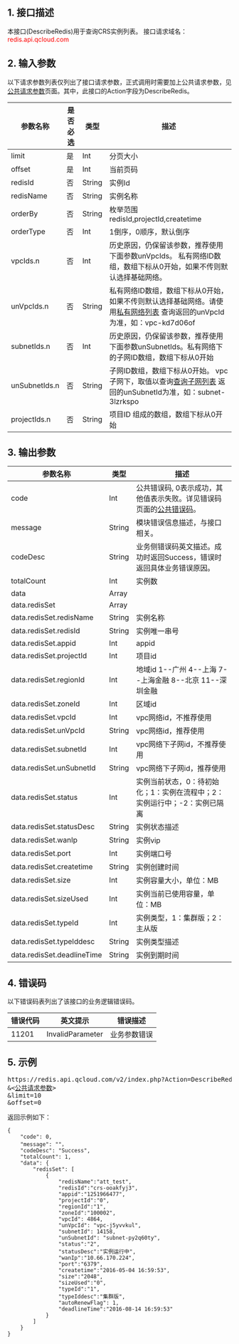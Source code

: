 ## 1. 接口描述
 
本接口(DescribeRedis)用于查询CRS实例列表。
接口请求域名：<font style='color:red'>redis.api.qcloud.com </font>

## 2. 输入参数
以下请求参数列表仅列出了接口请求参数，正式调用时需要加上公共请求参数，见<a href='/doc/api/372/4153' title='公共请求参数'>公共请求参数</a>页面。其中，此接口的Action字段为DescribeRedis。

| 参数名称 | 是否必选  | 类型 | 描述 |
|---------|---------|---------|---------|
| limit | 是 | Int | 分页大小|
| offset | 是 | Int | 当前页码|
| redisId | 否 | String | 实例Id|
| redisName | 否 | String | 实例名称|
| orderBy | 否 | String | 枚举范围redisId,projectId,createtime|
| orderType | 否 | Int | 1倒序，0顺序，默认倒序|
| vpcIds.n  | 否 | Int | 历史原因，仍保留该参数，推荐使用下面参数unVpcIds。 私有网络ID数组，数组下标从0开始，如果不传则默认选择基础网络。|
| unVpcIds.n  | 否 | String | 私有网络ID数组，数组下标从0开始，如果不传则默认选择基础网络。请使用[私有网络列表](https://cloud.tencent.com/doc/api/245/1372) 查询返回的unVpcId为准，如：vpc-kd7d06of|
| subnetIds.n | 否 | Int | 历史原因，仍保留该参数，推荐使用下面参数unSubnetIds。私有网络下的子网ID数组，数组下标从0开始|
| unSubnetIds.n | 否 | String | 子网ID数组，数组下标从0开始。 vpc子网下，取值以查询[查询子网列表](https://cloud.tencent.com/document/product/215/1371) 返回的unSubnetId为准，如：subnet-3lzrkspo|
| projectIds.n | 否 | String | 项目ID 组成的数组，数组下标从0开始|

## 3. 输出参数
| 参数名称 | 类型 | 描述 |
|---------|---------|---------|
| code | Int | 公共错误码, 0表示成功，其他值表示失败。详见错误码页面的<a href='https://cloud.tencent.com/doc/api/372/%E9%94%99%E8%AF%AF%E7%A0%81#1.E3.80.81.E5.85.AC.E5.85.B1.E9.94.99.E8.AF.AF.E7.A0.81' title='公共错误码'>公共错误码</a>。|
| message | String | 模块错误信息描述，与接口相关。|
| codeDesc | String | 业务侧错误码英文描述。成功时返回Success，错误时返回具体业务错误原因。 |
| totalCount | Int | 实例数 |
| data | Array |  |
| data.redisSet | Array | | 
| data.redisSet.redisName | String | 实例名称 | 
| data.redisSet.redisId | String | 实例唯一串号| 
| data.redisSet.appid | Int | appid | 
| data.redisSet.projectId | Int | 项目id | 
| data.redisSet.regionId | Int | 地域id 1--广州 4--上海  7--上海金融 8--北京  11--深圳金融  | 
| data.redisSet.zoneId | Int | 区域id | 
| data.redisSet.vpcId | Int | vpc网络id，不推荐使用 |
| data.redisSet.unVpcId | String | vpc网络id，推荐使用 |  
| data.redisSet.subnetId | Int | vpc网络下子网id，不推荐使用 |
| data.redisSet.unSubnetId | String | vpc网络下子网id，推荐使用 | 
| data.redisSet.status | Int | 实例当前状态，0：待初始化；1：实例在流程中；2：实例运行中；-2：实例已隔离 | 
| data.redisSet.statusDesc | String | 实例状态描述 | 
| data.redisSet.wanIp | String | 实例vip | 
| data.redisSet.port | Int | 实例端口号 | 
| data.redisSet.createtime | String | 实例创建时间 | 
| data.redisSet.size | Int | 实例容量大小，单位：MB| 
| data.redisSet.sizeUsed | Int | 实例当前已使用容量，单位：MB | 
| data.redisSet.typeId | Int | 实例类型，1：集群版；2：主从版| 
| data.redisSet.typeIddesc | String | 实例类型描述 |
 | data.redisSet.deadlineTime | String | 实例到期时间 |


## 4. 错误码
以下错误码表列出了该接口的业务逻辑错误码。

| 错误代码 | 英文提示 | 错误描述 |
|---------|---------|---------|
|11201|InvalidParameter|业务参数错误|

## 5. 示例
<pre>
https://redis.api.qcloud.com/v2/index.php?Action=DescribeRedis
&<<a href="https://cloud.tencent.com/doc/api/229/6976">公共请求参数</a>>
&limit=10
&offset=0
</pre>
返回示例如下：
```
{
    "code": 0,
	"message": ""，
	"codeDesc": "Success",
    "totalCount": 1,
    "data": {
        "redisSet": [
            {
                "redisName":"att_test",
                "redisId":"crs-ooakfyj3",
                "appid":"1251966477",
                "projectId":"0",
                "regionId":"1",
                "zoneId":"100002",
                "vpcId": 4864,
 				"unVpcId": "vpc-j5yvvkul",
                "subnetId": 14158,
				"unSubnetId": "subnet-py2q60ty",
                "status":"2",
                "statusDesc":"实例运行中",
                "wanIp":"10.66.170.224",
                "port":"6379",
                "createtime":"2016-05-04 16:59:53",
                "size":"2048",
                "sizeUsed":"0",
                "typeId":"1",
                "typeIddesc":"集群版",
				"autoRenewFlag": 1,
                "deadlineTime":"2016-08-14 16:59:53"
            }
        ]
    }
}
```